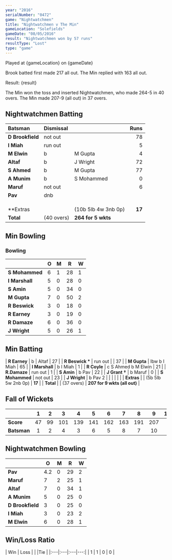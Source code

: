 ```yaml
---
year: "2016"
serialNumber: "0472" 
game: "Nightwatchmen"
title: "Nightwatchmen v The Min"
gameLocation: "Solefields"
gameDate: "08/05/2016"
result: "Nightwatchmen won by 57 runs"
resultType: "Lost"
type: "game"
---
```


Played at {gameLocation} on {gameDate}

Brook batted first made 217 all out. The Min replied with 163 all out.

Result: {result}
 
The Min won the toss and inserted Nightwatchmen, who made 264-5 in 40 overs. The Min made 207-9 (all out) in 37 overs.

## Nightwatchmen Batting

| Batsman | Dismissal |  | Runs |
|:---|:---|---|---:|
| **D Brookfield** | not out |  | 78 |
| **I Miah** | run out |  | 5 |
| **M Elwin** | b | M Gupta | 4 |
| **Altaf** | b  | J Wright | 72 |
| **S Ahmed** | b | M Gupta | 77 |
| **A Munim** | b | S Mohammed | 0 |
| **Maruf** | not out |  | 6 |
| **Pav** | dnb |  |  |
|  |  |  |  |
|  |  |  |  |
|  |  |  |  |
| **Extras |  | (10b 5lb 4w 3nb 0p) | **17** |
| **Total** | (40 overs) | **264 for 5 wkts** |

## Min Bowling

### Bowling

| | O | M | R | W |
|---|---|---|---|---|
| **S Mohammed** | 6 | 1 | 28 | 1 |
| **I Marshall** | 5 | 0 | 28 | 0 |
| **S Amin** | 5 | 0 | 34 | 0 |
| **M Gupta** | 7 | 0 | 50 | 2 |
| **R Beswick** | 3 | 0 | 18 | 0 |
| **R Earney** | 3 | 0 | 19 | 0 |
| **R Damaze** | 6 | 0 | 36 | 0 |
| **J Wright** | 5 | 0 | 26 | 1 |

## Min Batting

| **R Earney** | b | Altaf | 27 |
| **R Beswick &#42;** | run out |  | 37 |
| **M Gupta** | lbw b I Miah | 65 |
| **I Marshall** | b I Miah | 1 |
| **R Coyle** | c S Ahmed b M Elwin | 21 |
| **R.Damaze** | run out | 1 |
| **S Amin** | b Pav | 22 |
| **J Grant &#8224;** | b Maruf | 0 |
| **S Mohammed** | not out | 23 |
| **J Wright** | b Pav 2 |
|  |  |  |  |
| **Extras** | | (5b 5lb 5w 2nb 0p) | **17** | 
| **Total** | | (37 overs) | **207 for 9 wkts (all out)** | 

## Fall of Wickets

| | 1 | 2 | 3 | 4 | 5 | 6 | 7 | 8 | 9 | 10 |
|---|:---:|:---:|:---:|:---:|:---:|:---:|:---:|:---:|:---:|:---:|
| **Score** | 47 | 99 | 101 | 139 | 141 | 162 | 163 | 191 | 207 |   |
| **Batsman** | 1 | 2 | 4 | 3 | 6 | 5 | 8 | 7 | 10 |   |


## Nightwatchmen Bowling

| | O | M | R | W |
|---|---|---|---|---|
| **Pav** | 4.2 | 0 | 29 | 2 |
| **Maruf** | 7 | 2 | 25 | 1 |
| **Altaf** | 7 | 0 | 34 | 1 |
| **A Munim** | 5 | 0 | 25 | 0 |
| **D Brookfield** | 3 | 0 | 25 | 0 |
| **I Miah** | 3 | 0 | 23 | 2 |
| **M Elwin** | 6 | 0 | 28 | 1 |

## Win/Loss Ratio

| Win | Loss |  |  |Tie |
|:---|:---|:---|---:|
| 1 | 1 | 0 | 0 |
